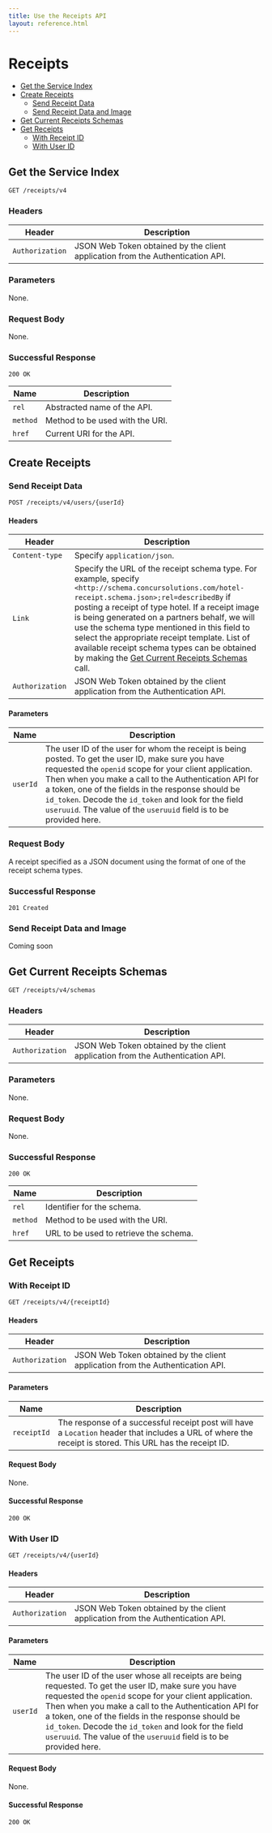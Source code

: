 ```yaml
---
title: Use the Receipts API
layout: reference.html
---
```


# Receipts

- [Get the Service Index](#get-the-service-index)
- [Create Receipts](#create-receipts)
  - [Send Receipt Data](#send-receipt-data)
  - [Send Receipt Data and Image](#send-receipt-data-and-image)
- [Get Current Receipts Schemas](#get-current-receipts-schemas)
- [Get Receipts](#get-receipts)
  - [With Receipt ID](#with-receipt-id)
  - [With User ID](#with-user-id)

## Get the Service Index

``` 
GET /receipts/v4 
```

### Headers

Header | Description
-------|------------
`Authorization`|JSON Web Token obtained by the client application from the Authentication API.

### Parameters

None.

### Request Body

None.

### Successful Response

```
200 OK
```

Name | Description
-----|------------
`rel`|Abstracted name of the API.
`method`|Method to be used with the URI.
`href`|Current URI for the API.

## Create Receipts

### Send Receipt Data

```
POST /receipts/v4/users/{userId}
```

#### Headers

Header | Description
-------|------------
`Content-type`|Specify `application/json`.
`Link`|Specify the URL of the receipt schema type. For example, specify `<http://schema.concursolutions.com/hotel-receipt.schema.json>;rel=describedBy` if posting a receipt of type hotel. If a receipt image is being generated on a partners behalf, we will use the schema type mentioned in this field to select the appropriate receipt template. List of available receipt schema types can be obtained by making the [Get Current Receipts Schemas](#get-current-receipts-schemas) call. 
`Authorization`|JSON Web Token obtained by the client application from the Authentication API.

#### Parameters

Name | Description
-----|------------
`userId`|The user ID of the user for whom the receipt is being posted. To get the user ID, make sure you have requested the `openid` scope for your client application. Then when you make a call to the Authentication API for a token, one of the fields in the response should be `id_token`. Decode the `id_token` and look for the field `useruuid`. The value of the `useruuid` field is to be provided here.

### Request Body

A receipt specified as a JSON document using the format of one of the receipt schema types.

### Successful Response

```
201 Created
```

### Send Receipt Data and Image

Coming soon

## Get Current Receipts Schemas

```
GET /receipts/v4/schemas
```

### Headers

Header | Description
-------|------------
`Authorization`|JSON Web Token obtained by the client application from the Authentication API.

### Parameters

None.

### Request Body

None.

### Successful Response

```
200 OK
```

Name | Description
-----|------------
`rel`|Identifier for the schema.
`method`|Method to be used with the URI.
`href`|URL to be used to retrieve the schema.

## Get Receipts

### With Receipt ID

```
GET /receipts/v4/{receiptId}
```

#### Headers

Header | Description
-------|------------
`Authorization`|JSON Web Token obtained by the client application from the Authentication API.

#### Parameters

Name | Description
-----|------------
`receiptId`|The response of a successful receipt post will have a `Location` header that includes a URL of where the receipt is stored. This URL has the receipt ID. 

#### Request Body

None.

#### Successful Response

```
200 OK
```

### With User ID

```
GET /receipts/v4/{userId}
```

#### Headers

Header | Description
-------|------------
`Authorization`|JSON Web Token obtained by the client application from the Authentication API.

#### Parameters

Name | Description
-----|------------
`userId`|The user ID of the user whose all receipts are being requested. To get the user ID, make sure you have requested the `openid` scope for your client application. Then when you make a call to the Authentication API for a token, one of the fields in the response should be `id_token`. Decode the `id_token` and look for the field `useruuid`. The value of the `useruuid` field is to be provided here.

#### Request Body

None.

#### Successful Response

```
200 OK
```
